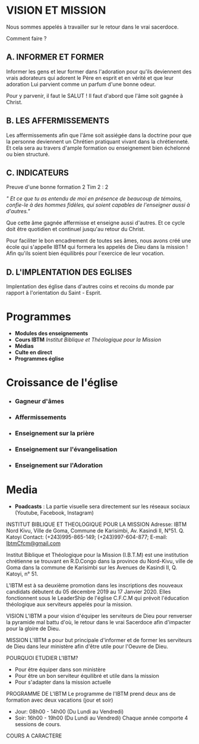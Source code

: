 # VISION ET MISSION

Nous sommes appelés à travailler sur le retour dans le vrai sacerdoce. 

Comment faire ?

## A. INFORMER ET FORMER
Informer les gens et leur former dans l'adoration pour qu'ils deviennent des vrais adorateurs qui adorent le Père en esprit et en vérité et que leur adoration Lui parvient comme un parfum d'une bonne odeur.

Pour y parvenir, il faut le SALUT !
Il faut d'abord que l'âme soit gagnée à Christ.

## B. LES AFFERMISSEMENTS
Les affermissements afin que l'âme soit assiégée dans la doctrine pour que la personne deviennent un Chrétien pratiquant  vivant dans la chrétienneté. Et cela sera au travers d'ample formation ou enseignement bien échelonné ou bien structuré.

## C. INDICATEURS

Preuve d'une bonne formation 2 Tim 2 : 2

_" Et ce que tu as entendu de moi en présence de beaucoup de témoins, confie-le à des hommes fidèles, qui soient capables de l'enseigner aussi à d'autres."_

Que cette âme gagnée affermisse et enseigne aussi d'autres. Et ce cycle doit être quotidien et continuel jusqu'au retour du Christ.

Pour faciliter le bon encadrement de toutes ses âmes, nous avons créé une école qui s'appelle IBTM qui formera les appelés de Dieu dans la mission ! Afin qu'ils soient bien équilibrés pour l'exercice de leur vocation.

## D. L'IMPLENTATION DES EGLISES
Implentation des église dans d'autres coins et recoins du monde par rapport à l'orientation du Saint - Esprit.

# Programmes

- **Modules des enseignements**
- **Cours IBTM** _Institut Biblique et Théologique pour la Mission_
- **Médias**
- **Culte en direct**
- **Programmes église**


# Croissance de l'église
- ### Gagneur d'âmes
- ### Affermissements
- ### Enseignement sur la prière
- ### Enseignement sur l'évangelisation
- ### Enseignement sur l'Adoration

# Media
- **Poadcasts** : La partie visuelle sera directement sur les réseaux sociaux (Youtube, Facebook, Instagram)


INSTITUT BIBLIQUE ET THEOLOGIQUE POUR LA MISSION
Adresse: IBTM Nord Kivu, Ville de Goma, Commune de Karisimbi, Av. Kasindi II, N°51. Q. Katoyi
Contact: (+243)995-865-149; (+243)997-604-877;
E-mail: IbtmCfcm@gmail.com

Institut Biblique et Théologique pour la Mission (I.B.T.M) est une institution chrétienne se trouvant en R.D.Congo dans la province du Nord-Kivu, ville de Goma dans la commune de Karisimbi sur les Avenues de Kasindi II, Q. Katoyi, n° 51.

L'IBTM est à sa deuxième promotion dans les inscriptions des nouveaux candidats débutent du 05 décembre 2019 au 17 Janvier 2020. Elles fonctionnent sous le LeaderShip de l'église C.F.C.M qui prévoit l'éducation théologique aux serviteurs appelés pour la mission.

VISION
L'IBTM a pour vision d'équiper les serviteurs de Dieu pour renverser la pyramide mal battu d'où, le retour dans le vrai Sacerdoce afin d'impacter pour la gloire de Dieu.

MISSION
L'IBTM a pour but principale d'informer et de former les serviteurs de Dieu dans leur ministère afin d'être utile pour l'Oeuvre de Dieu.

POURQUOI ETUDIER L'IBTM?
- Pour être équiper dans son ministère
- Pour être un bon serviteur équilibré et utile dans la mission
- Pour s'adapter dans la mission actuelle

PROGRAMME DE L'IBTM
  Le programme de l'IBTM prend deux ans de formation avec deux vacations (jour et soir)
- Jour: 08h00 - 14h00 (Du Lundi au Vendredi)
- Soir: 16h00 - 19h00 (Du Lundi au Vendredi)
Chaque année comporte 4 sessions de cours. 

COURS A CARACTERE
